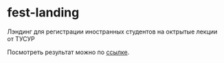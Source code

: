 # fest-landing

Лэндинг для регистрации иностранных студентов на октрытые лекции от ТУСУР

Посмотреть результат можно по [ссылке](https://olia-tsk.github.io/fest-landing/ "ссылка откроется в этом окне").
